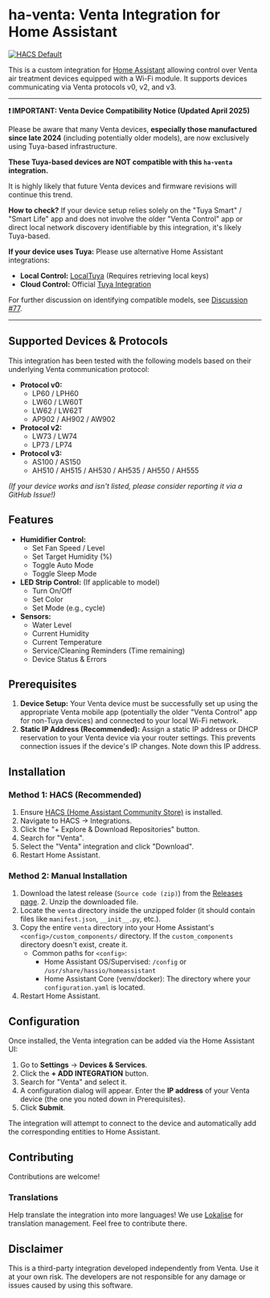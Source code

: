 # ha-venta: Venta Integration for Home Assistant

[![HACS Default](https://img.shields.io/badge/HACS-Default-blue.svg)](https://github.com/hacs/integration)

This is a custom integration for [Home Assistant](https://www.home-assistant.io/) allowing control over Venta air treatment devices equipped with a Wi-Fi module. It supports devices communicating via Venta protocols v0, v2, and v3.

---

**❗ IMPORTANT: Venta Device Compatibility Notice (Updated April 2025)**

Please be aware that many Venta devices, **especially those manufactured since late 2024** (including potentially older models), are now exclusively using Tuya-based infrastructure.

**These Tuya-based devices are NOT compatible with this `ha-venta` integration.**

It is highly likely that future Venta devices and firmware revisions will continue this trend.

**How to check?** If your device setup relies solely on the "Tuya Smart" / "Smart Life" app and does not involve the older "Venta Control" app or direct local network discovery identifiable by this integration, it's likely Tuya-based.

**If your device uses Tuya:** Please use alternative Home Assistant integrations:
* **Local Control:** [LocalTuya](https://github.com/rospogrigio/localtuya) (Requires retrieving local keys)
* **Cloud Control:** Official [Tuya Integration](https://www.home-assistant.io/integrations/tuya/)

For further discussion on identifying compatible models, see [Discussion #77](https://github.com/Michsior14/ha-venta/discussions/77).

---

## Supported Devices & Protocols

This integration has been tested with the following models based on their underlying Venta communication protocol:

* **Protocol v0:**
    * LP60 / LPH60
    * LW60 / LW60T
    * LW62 / LW62T
    * AP902 / AH902 / AW902
* **Protocol v2:**
    * LW73 / LW74
    * LP73 / LP74
* **Protocol v3:**
    * AS100 / AS150
    * AH510 / AH515 / AH530 / AH535 / AH550 / AH555

*(If your device works and isn't listed, please consider reporting it via a GitHub Issue!)*

## Features

* **Humidifier Control:**
    * Set Fan Speed / Level
    * Set Target Humidity (%)
    * Toggle Auto Mode
    * Toggle Sleep Mode
* **LED Strip Control:** (If applicable to model)
    * Turn On/Off
    * Set Color
    * Set Mode (e.g., cycle)
* **Sensors:**
    * Water Level
    * Current Humidity
    * Current Temperature
    * Service/Cleaning Reminders (Time remaining)
    * Device Status & Errors

## Prerequisites

1.  **Device Setup:** Your Venta device must be successfully set up using the appropriate Venta mobile app (potentially the older "Venta Control" app for non-Tuya devices) and connected to your local Wi-Fi network.
2.  **Static IP Address (Recommended):** Assign a static IP address or DHCP reservation to your Venta device via your router settings. This prevents connection issues if the device's IP changes. Note down this IP address.

## Installation

### Method 1: HACS (Recommended)

1.  Ensure [HACS (Home Assistant Community Store)](https://hacs.xyz/) is installed.
2.  Navigate to HACS -> Integrations.
3.  Click the "+ Explore & Download Repositories" button.
4.  Search for "Venta".
5.  Select the "Venta" integration and click "Download".
6.  Restart Home Assistant.

### Method 2: Manual Installation

1.  Download the latest release (`Source code (zip)`) from the [Releases page](https://github.com/Michsior14/ha-venta/releases). 2.  Unzip the downloaded file.
3.  Locate the `venta` directory inside the unzipped folder (it should contain files like `manifest.json`, `__init__.py`, etc.).
4.  Copy the entire `venta` directory into your Home Assistant's `<config>/custom_components/` directory. If the `custom_components` directory doesn't exist, create it.
    * Common paths for `<config>`:
        * Home Assistant OS/Supervised: `/config` or `/usr/share/hassio/homeassistant`
        * Home Assistant Core (venv/docker): The directory where your `configuration.yaml` is located.
5.  Restart Home Assistant.

## Configuration

Once installed, the Venta integration can be added via the Home Assistant UI:

1.  Go to **Settings** -> **Devices & Services**.
2.  Click the **+ ADD INTEGRATION** button.
3.  Search for "Venta" and select it.
4.  A configuration dialog will appear. Enter the **IP address** of your Venta device (the one you noted down in Prerequisites).
5.  Click **Submit**.

The integration will attempt to connect to the device and automatically add the corresponding entities to Home Assistant.

## Contributing

Contributions are welcome!

### Translations

Help translate the integration into more languages! We use [Lokalise](https://app.lokalise.com/public/2728010065b52d190d6247.58782749/) for translation management. Feel free to contribute there.

## Disclaimer

This is a third-party integration developed independently from Venta. Use it at your own risk. The developers are not responsible for any damage or issues caused by using this software.